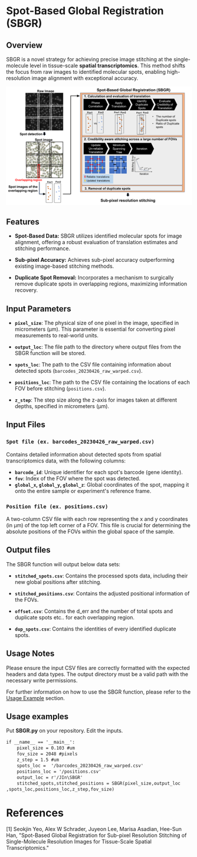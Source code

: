 # Spot-Based Global Registration (SBGR)

## Overview

SBGR is a novel strategy for achieving precise image stitching at the single-molecule level in tissue-scale **spatial transcriptomics**. This method shifts the focus from raw images to identified molecular spots, enabling high-resolution image alignment with exceptional accuracy.

![SBGR workflow](https://github.com/SeokJinYeo/SBGR/blob/main/Wrokflow.png)
## Features

- **Spot-Based Data:** SBGR utilizes identified molecular spots for image alignment, offering a robust evaluation of translation estimates and stitching performance.
  
- **Sub-pixel Accuracy:** Achieves sub-pixel accuracy outperforming existing image-based stitching methods.
  
- **Duplicate Spot Removal:** Incorporates a mechanism to surgically remove duplicate spots in overlapping regions, maximizing information recovery.


## Input Parameters

- **`pixel_size`**: The physical size of one pixel in the image, specified in micrometers (µm). This parameter is essential for converting pixel measurements to real-world units.

- **`output_loc`**: The file path to the directory where output files from the SBGR function will be stored.

- **`spots_loc`**: The path to the CSV file containing information about detected spots (`barcodes_20230426_raw_warped.csv`).

- **`positions_loc`**: The path to the CSV file containing the locations of each FOV before stitching (`positions.csv`).

- **`z_step`**: The step size along the z-axis for images taken at different depths, specified in micrometers (µm).

## Input Files

### `Spot file (ex. barcodes_20230426_raw_warped.csv)`

Contains detailed information about detected spots from spatial transcriptomics data, with the following columns:

- **`barcode_id`**: Unique identifier for each spot's barcode (gene identity).
- **`fov`**: Index of the FOV where the spot was detected.
- **`global_x`, `global_y`, `global_z`**: Global coordinates of the spot, mapping it onto the entire sample or experiment's reference frame.

### `Position file (ex. positions.csv)`

A two-column CSV file with each row representing the x and y coordinates (in µm) of the top left corner of a FOV. This file is crucial for determining the absolute positions of the FOVs within the global space of the sample.

## Output files

The SBGR function will output below data sets:

- **`stitched_spots.csv`**: Contains the processed spots data, including their new global positions after stitching.

- **`stitched_positions.csv`**: Contains the adjusted positional information of the FOVs.

- **`offset.csv`**: Contains the d_err and the number of total spots and duplicate spots etc.. for each overlapping region.

- **`dup_spots.csv`**: Contains the identities of every identified duplicate spots.

## Usage Notes

Please ensure the input CSV files are correctly formatted with the expected headers and data types. The output directory must be a valid path with the necessary write permissions.

For further information on how to use the SBGR function, please refer to the [Usage Example](#usage-example) section.

## Usage examples
Put **SBGR.py** on your repository. Edit the inputs.
```
if __name__ == '__main__':  
    pixel_size = 0.103 #um
    fov_size = 2048 #pixels
    z_step = 1.5 #um
    spots_loc =  '/barcodes_20230426_raw_warped.csv'
    positions_loc = '/positions.csv'
    output_loc = r'/JIn\SBGR'
    stitched_spots,stitched_positions = SBGR(pixel_size,output_loc ,spots_loc,positions_loc,z_step,fov_size)
```


# References
[1] Seokjin Yeo, Alex W Schrader, Juyeon Lee, Marisa Asadian, Hee-Sun Han, "Spot-Based Global Registration for Sub-pixel Resolution Stitching of Single-Molecule Resolution Images for Tissue-Scale Spatial Transcriptomics."
